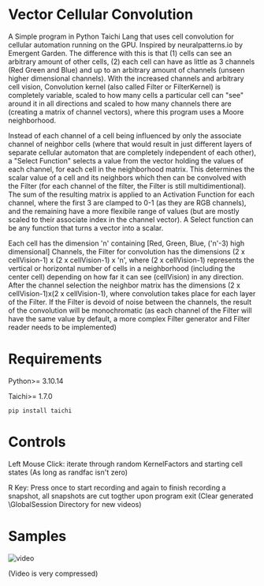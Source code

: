 # Vector Cellular Convolution 
A Simple program in Python Taichi Lang that uses cell convolution for cellular automation running on the GPU. Inspired by neuralpatterns.io by Emergent Garden. The difference with this is that (1) cells can see an arbitrary amount of other cells, (2) each cell can have as little as 3 channels (Red Green and Blue) and up to an arbitrary amount of channels (unseen higher dimensional channels). With the increased channels and arbitrary cell vision, Convolution kernel (also called Filter or FilterKernel) is completely variable, scaled to how many cells a particular cell can "see" around it in all directions and scaled to how many channels there are (creating a matrix of channel vectors), where this program uses a Moore neighborhood. 

Instead of each channel of a cell being influenced by only the associate channel of neighbor cells (where that would result in just different layers of separate cellular automaton that are completely independent of each other), a "Select Function" selects a value from the vector holding the values of each channel, for each cell in the neighborhood matrix. This determines the scalar value of a cell and its neighbors which then can be convolved with the Filter (for each channel of the filter, the Filter is still multidimentional). The sum of the resulting matrix is applied to an Activation Function for each channel, where the first 3 are clamped to 0-1 (as they are RGB channels), and the remaining have a more flexibile range of values (but are mostly scaled to their associate index in the channel vector). A Select function can be any function that turns a vector into a scalar. 

Each cell has the dimension 'n' containing [Red, Green, Blue, ('n'-3) high dimensional] Channels, the Filter for convolution has the dimensions (2 x cellVision-1) x (2 x cellVision-1) x 'n', where (2 x cellVision-1) represents the vertical or horizontal number of cells in a neighborhood (including the center cell) depending on how far it can see (cellVision) in any direction. After the channel selection the neighbor matrix has the dimensions (2 x cellVision-1)x(2 x cellVision-1), where convolution takes place for each layer of the Filter. If the Filter is devoid of noise between the channels, the result of the convolution will be monochromatic (as each channel of the Filter will have the same value by default, a more complex Filter generator and Filter reader needs to be implemented)

# Requirements
Python>= 3.10.14

Taichi>= 1.7.0

```
pip install taichi 
```

# Controls
Left Mouse Click: iterate through random KernelFactors and starting cell states (As long as randfac isn't zero)

R Key: Press once to start recording and again to finish recording a snapshot, all snapshots are cut togther upon program exit (Clear generated \GlobalSession Directory for new videos)

# Samples
![video](https://github.com/Xyzonox/VectorCellularConvolution/assets/85287832/2d91deb9-1ea8-4367-b2ec-ef1689393628)

(Video is very compressed) 


